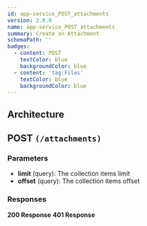 ```yaml
---
id: app-service_POST_attachments
version: 2.0.0
name: app-service_POST_attachments
summary: Create an Attachment
schemaPath: ''
badges:
  - content: POST
    textColor: blue
    backgroundColor: blue
  - content: 'tag:Files'
    textColor: blue
    backgroundColor: blue
---
```

## Architecture
<NodeGraph />



## POST `(/attachments)`

### Parameters
- **limit** (query): The collection items limit
- **offset** (query): The collection items offset




### Responses
**200 Response**
<SchemaViewer file="response-200.json" maxHeight="500" id="response-200" />
      **401 Response**
<SchemaViewer file="response-401.json" maxHeight="500" id="response-401" />
